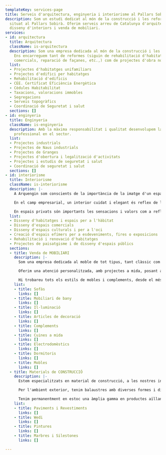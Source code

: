 ```yaml
---
templateKey: services-page
title: Serveis d'arquitectura, enginyeria i interiorisme al Pallars Sobirà
description: Som un estudi dedicat al món de la construcció i les reformes integrals
  situat al Pallars Sobirà. Oferim serveis arreu de Catalunya d'arquitectura, enginyeria,
  disseny d'interiors i venda de mobiliari.
services:
- id: arquitectura
  title: Arquitectura
  className: is-arquitectura
  description: Som una empresa dedicada al món de la construcció i les reformes integrals.
    Ens encarreguem tant de reformes (siguin de rehabilitació d'habitatges o de locals
    comercials, reparació de façanes, etc.,) com de projectes d'obra nova.
  list:
  - Projectes d'habitatges unifamiliars
  - Projectes d'edifici per habitatges
  - Rehabilitació d'edificis
  - CEE. Certificat Eficiència Energètica
  - Cèdules Habitabilitat
  - Taxacions, valoracions immobles
  - Segregacions
  - Serveis topogràfics
  - Coordinació de Seguretat i salut
  sections: []
- id: enginyeria
  title: Enginyeria
  className: is-enginyeria
  description: Amb la màxima responsabilitat i qualitat desenvolupem la nostra activitat
    professional en el sector.
  list:
  - Projectes industrials
  - Projectes de Naus industrials
  - Projectes de Granges
  - Projectes d'obertura i legalització d'activitats
  - Projectes i estudis de seguretat i salut
  - Coordinació de seguretat i salut
  sections: []
- id: interiorisme
  title: Interiorisme
  className: is-interiorisme
  description: |-
    A Arquengin som conscients de la importància de la imatge d'un espai interior en determinats àmbits.

    En el camp empresarial, un interior cuidat i elegant és reflex de la imatge corporativa i del nivell de competitivitat. A Arquengin us ajudem a reflectir aquesta idea de bon servei i d'eficàcia empresarial, construint els espais a la mesura dels vostres interessos.

    En espais privats són importants les sensacions i valors com a reflex del caràcter individual. La prioritat de l'espai vital, la comoditat, l'estatus, el sentit estètic com a mitjans de comunicació interpersonal, són atributs que ajudem a visualitzar mitjançant la nostra arquitectura d'interiors.
  list:
  - Disseny d'habitatges i espais per a l'hàbitat
  - Disseny d'espais comercials
  - Disseny d'espais culturals i per a l'oci
  - Creació d'espais efímers per a esdeveniments, fires o exposicions
  - Rehabilitació i renovació d'habitatges
  - Projectes de paisatgisme i de disseny d'espais públics
  sections:
  - title: Venda de MOBILIARI
    description: |-
      Som una empresa dedicada al moble de tot tipus, tant clàssic com de vanguarda i disseny, tots de primera qualitat, amb més de 10 anys d'experiència. 

      Oferim una atenció personalitzada, amb projectes a mida, posant al vostre abast els dissenys més actuals, amb la millor relació de qualitat i preu. 

      Hi trobareu tots els estils de mobles i complements, desde el més clàssic fins al més modern i avantguardista. Al nostre local hi podreu gaudir dels diferents estils i ambients que disposem.
    list:
    - title: Sofàs
      links: []
    - title: Mobiliari de bany
      links: []
    - title: Il·luminació
      links: []
    - title: Articles de decoració
      links: []
    - title: Complements
      links: []
    - title: Cuines a mida
      links: []
    - title: Electrodomèstics
      links: []
    - title: Dormitoris
      links: []
    - title: Mobles
      links: []
  - title: Materials de CONSTRUCCIÓ
    description: |-
      Estem especialitzats en material de construcció, a les nostres instal·lacions, hi podeu trobar des del ciment per poder fer el morter, fins les lloses pel llosat, o les finestres per col·locar-hi.

      Per l'ambient exterior, tenim balaustres amb diverses formes i dissenys.

      Tenim permanentment en estoc una àmplia gamma en productes aïllants per exteriors, teles asfàltiques, coles i altres productes necessaris, amb vistes a satisfer qualsevol tipus de necessitat per urgent que sigui.
    list:
    - title: Paviments i Revestiments
      links: []
    - title: Wedi
      links: []
    - title: Pintures
      links: []
    - title: Marbres i Silestones
      links: []

---
```

